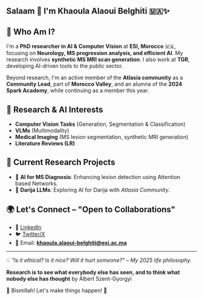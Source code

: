 ## Salaam 👋 I'm Khaoula Alaoui Belghiti 🇲🇦✨

## 🚀 Who Am I?
I'm a **PhD researcher in AI & Computer Vision** at **ESI, Morocco** 🇲🇦, focusing on **Neurology, MS progression analysis, and efficient AI**. My research involves **synthetic MS MRI scan generation**. I also work at **TGR**, developing AI-driven tools to the public sector.

Beyond research, I'm an active member of the **Atlasia community** as a **Community Lead**, part of **Morocco Valley**, and an alumna of the **2024 Spark Academy**, while continuing as a member this year.

## 🎯 Research & AI Interests
- **Computer Vision Tasks** (Generation, Segmentation & Classification)
- **VLMs** (Multimodality)
- **Medical Imaging** (MS lesion segmentation, synthetic MRI generation)
- **Literature Reviews (LR)** 

## 🔬 Current Research Projects
- 🏥 **AI for MS Diagnosis**: Enhancing lesion detection using Attention based Networks.
- 🤖 **Darija LLMs**: Exploring AI for Darija with *Atlasia Community*.

## 🌍 Let's Connect – "Open to Collaborations"
- 📝 [LinkedIn](https://www.linkedin.com/in/khaoula-a-19ab42175/)  
- 🐦 [Twitter/X](https://x.com/BelghitiKhaoula)
- 📧 Email: **khaoula.alaoui-belghiti@esi.ac.ma**
---
💡 *"Is it ethical? Is it nice? Will it hurt someone?" – My 2025 life philosophy.*

**Research is to see what everybody else has seen, and to think what nobody else has thought** by Albert Szent-Gyorgyi

🚀 Bismillah! Let's make things happen! 🎉
